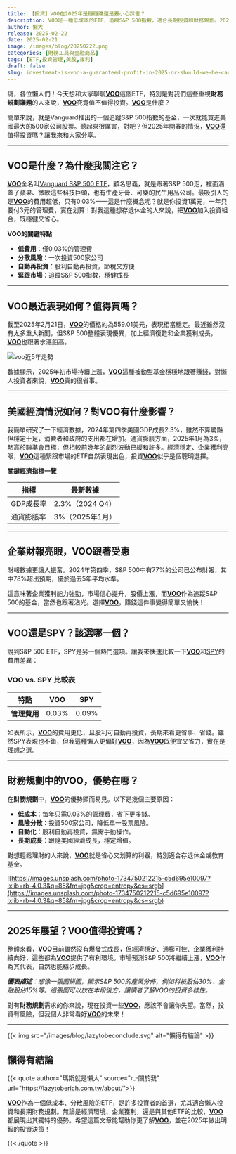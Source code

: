 ```yaml
---
title: 【投資】VOO在2025年是穩穩賺還是要小心踩雷？
description: VOO是一種低成本的ETF，追蹤S&P 500指數，適合長期投資和財務規劃。2025年，隨著美國經濟穩定和企業獲利增長，投資VOO被認為是一個明智的選擇。
author: 懶大
release: 2025-02-22
date: 2025-02-21
image: /images/blog/20250222.png
categories: [財務工具與金融商品]
tags: [ETF,投資管理,美股,複利]
draft: false
slug: investment-is-voo-a-guaranteed-profit-in-2025-or-should-we-be-cautious-of-potential-pitfalls
---
```

嗨，各位懶人們！今天想和大家聊聊[**VOO**](https://investor.vanguard.com/investment-products/etfs/profile/voo)這個ETF，特別是對我們這些重視**財務規劃議題**的人來說，[**VOO**](https://investor.vanguard.com/investment-products/etfs/profile/voo)究竟值不值得投資。[**VOO**](https://investor.vanguard.com/investment-products/etfs/profile/voo)是什麼？

簡單來說，就是Vanguard推出的一個追蹤S&P 500指數的基金，一次就能買進美國最大的500家公司股票。聽起來很厲害，對吧？但2025年開春的情況，[**VOO**](https://investor.vanguard.com/investment-products/etfs/profile/voo)還值得投資嗎？讓我來和大家分享。

---

## VOO是什麼？為什麼我關注它？

[**VOO**](https://investor.vanguard.com/investment-products/etfs/profile/voo)全名叫[Vanguard S&P 500 ETF](https://investor.vanguard.com/investment-products/etfs/profile/voo)，顧名思義，就是跟著S&P 500走，裡面涵蓋了蘋果、微軟這些科技巨頭，也有生產牙膏、可樂的民生用品公司。最吸引人的是[**VOO**](https://investor.vanguard.com/investment-products/etfs/profile/voo)的費用超低，只有0.03%——這是什麼概念呢？就是你投資1萬元，一年只要付3元的管理費，實在划算！對我這種想存退休金的人來說，把[**VOO**](https://investor.vanguard.com/investment-products/etfs/profile/voo)加入投資組合，既穩健又省心。

**VOO的關鍵特點**

- **低費用**：僅0.03%的管理費
- **分散風險**：一次投資500家公司
- **自動再投資**：股利自動再投資，節稅又方便
- **緊跟市場**：追蹤S&P 500指數，穩健成長

---

## VOO最近表現如何？值得買嗎？

截至2025年2月21日，[**VOO**](https://investor.vanguard.com/investment-products/etfs/profile/voo)的價格約為559.01美元，表現相當穩定。最近雖然沒有太多重大新聞，但S&P 500整體表現優異，加上經濟復甦和企業獲利成長，[**VOO**](https://investor.vanguard.com/investment-products/etfs/profile/voo)也跟著水漲船高。

![voo近5年走勢](images/blog/20250222_1.png)

數據顯示，2025年初市場持續上漲，[**VOO**](https://investor.vanguard.com/investment-products/etfs/profile/voo)這種被動型基金穩穩地跟著賺錢，對懶人投資者來說，[**VOO**](https://investor.vanguard.com/investment-products/etfs/profile/voo)真的很省事。

---

## 美國經濟情況如何？對VOO有什麼影響？

我簡單研究了一下經濟數據，2024年第四季美國GDP成長2.3%，雖然不算驚豔但穩定十足，消費者和政府的支出都在增加。通貨膨脹方面，2025年1月為3%，略高於聯準會目標，但相較前幾年的劇烈波動已緩和許多。經濟穩定、企業獲利亮眼，[**VOO**](https://investor.vanguard.com/investment-products/etfs/profile/voo)這種緊跟市場的ETF自然表現出色，投資[**VOO**](https://investor.vanguard.com/investment-products/etfs/profile/voo)似乎是個聰明選擇。

**關鍵經濟指標一覽**

| **指標** | **最新數據** |
| --- | --- |
| GDP成長率 | 2.3%（2024 Q4） |
| 通貨膨脹率 | 3%（2025年1月） |

---

## 企業財報亮眼，VOO跟著受惠

財報數據更讓人振奮。2024年第四季，S&P 500中有77%的公司已公布財報，其中78%超出預期，優於過去5年平均水準。

這意味著企業獲利能力強勁，市場信心提升，股價上漲，而[**VOO**](https://investor.vanguard.com/investment-products/etfs/profile/voo)作為追蹤S&P 500的基金，當然也跟著沾光。選擇[**VOO**](https://investor.vanguard.com/investment-products/etfs/profile/voo)，賺錢這件事變得簡單又愉快！

---

## VOO還是SPY？該選哪一個？

說到S&P 500 ETF，SPY是另一個熱門選項。讓我來快速比較一下[**VOO**](https://investor.vanguard.com/investment-products/etfs/profile/voo)和[SPY](https://www.google.com/finance/quote/SPY:NYSEARCA)的費用差異：

### VOO vs. SPY 比較表

| **特點** | **VOO** | **SPY** |
| --- | --- | --- |
| **管理費用** | 0.03% | 0.09% |

如表所示，[**VOO**](https://investor.vanguard.com/investment-products/etfs/profile/voo)的費用更低，且股利可自動再投資，長期來看更省事、省錢。雖然SPY表現也不錯，但我這種懶人更偏好[**VOO**](https://investor.vanguard.com/investment-products/etfs/profile/voo)，因為[**VOO**](https://investor.vanguard.com/investment-products/etfs/profile/voo)既便宜又省力，實在是理想之選。

---

## 財務規劃中的VOO，優勢在哪？

在**財務規劃**中，[**VOO**](https://investor.vanguard.com/investment-products/etfs/profile/voo)的優勢顯而易見。以下是幾個主要原因：

- **低成本**：每年只需0.03%的管理費，省下更多錢。
- **風險分散**：投資500家公司，降低單一股票風險。
- **自動化**：股利自動再投資，無需手動操作。
- **長期成長**：跟隨美國經濟成長，穩定增值。

對想輕鬆理財的人來說，[**VOO**](https://investor.vanguard.com/investment-products/etfs/profile/voo)就是省心又划算的利器，特別適合存退休金或教育基金。

![https://images.unsplash.com/photo-1734750212215-c5d695e10097?ixlib=rb-4.0.3&q=85&fm=jpg&crop=entropy&cs=srgb](https://images.unsplash.com/photo-1734750212215-c5d695e10097?ixlib=rb-4.0.3&q=85&fm=jpg&crop=entropy&cs=srgb)

---

## 2025年展望？VOO值得投資嗎？

整體來看，[**VOO**](https://investor.vanguard.com/investment-products/etfs/profile/voo)目前雖然沒有爆發式成長，但經濟穩定、通膨可控、企業獲利持續向好，這些都為[**VOO**](https://investor.vanguard.com/investment-products/etfs/profile/voo)提供了有利環境。市場預測S&P 500將繼續上漲，[**VOO**](https://investor.vanguard.com/investment-products/etfs/profile/voo)作為其代表，自然也能穩步成長。

***圖表描述**：想像一張圓餅圖，顯示S&P 500的產業分佈，例如科技股佔30%、金融股佔15%等。這張圖可以放在本段後方，讓讀者了解VOO的投資多樣性。*

對有**財務規劃**需求的你來說，現在投資一些[**VOO**](https://investor.vanguard.com/investment-products/etfs/profile/voo)，應該不會讓你失望。當然，投資有風險，但我個人非常看好[**VOO**](https://investor.vanguard.com/investment-products/etfs/profile/voo)的未來！

---

{{< img src="/images/blog/lazytobeconclude.svg" alt="懶得有結論" >}}

## 懶得有結論

{{< quote author="瑪斯就是懶大" source="👉關於我" url="https://lazytoberich.com.tw/about/">}}

[**VOO**](https://investor.vanguard.com/investment-products/etfs/profile/voo)作為一個低成本、分散風險的ETF，是許多投資者的首選，尤其適合懶人投資和長期財務規劃。無論是經濟環境、企業獲利，還是與其他ETF的比較，[**VOO**](https://investor.vanguard.com/investment-products/etfs/profile/voo)都展現出其獨特的優勢。希望這篇文章能幫助你更了解[**VOO**](https://investor.vanguard.com/investment-products/etfs/profile/voo)，並在2025年做出明智的投資決策！

{{< /quote >}}
